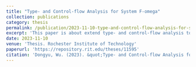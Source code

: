 ```yaml
---
title: "Type- and Control-flow Analysis for System F-omega"
collection: publications
category: thesis
permalink: /publication/2023-11-10-type-and-control-flow-analysis-for-system-f-omega.md
excerpt: 'This paper is about extend type- and control-flow analysis to System F-omega.'
date: 2023-11-10
venue: 'Thesis. Rochester Institute of Technology'
paperurl: 'https://repository.rit.edu/theses/11595'
citation: 'Dongyu, Wu. (2023). &quot;Type- and Control-flow Analysis for System F&omega;.&quot; Master&rsquo;s Thesis, Rochester Institute of Technology, Rochester, NY.'
---
```


